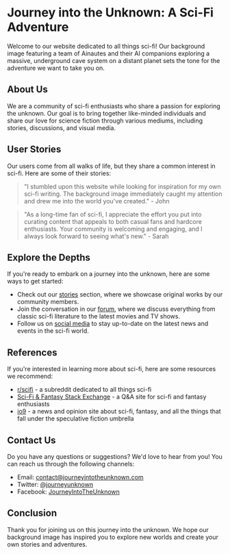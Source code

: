 <!--font:Alegreya-->

# Journey into the Unknown: A Sci-Fi Adventure

Welcome to our website dedicated to all things sci-fi! Our background image featuring a team of Ainautes and their AI companions exploring a massive, underground cave system on a distant planet sets the tone for the adventure we want to take you on.

## About Us
We are a community of sci-fi enthusiasts who share a passion for exploring the unknown. Our goal is to bring together like-minded individuals and share our love for science fiction through various mediums, including stories, discussions, and visual media.

## User Stories
Our users come from all walks of life, but they share a common interest in sci-fi. Here are some of their stories:

> "I stumbled upon this website while looking for inspiration for my own sci-fi writing. The background image immediately caught my attention and drew me into the world you've created." - John

> "As a long-time fan of sci-fi, I appreciate the effort you put into curating content that appeals to both casual fans and hardcore enthusiasts. Your community is welcoming and engaging, and I always look forward to seeing what's new." - Sarah

## Explore the Depths
If you're ready to embark on a journey into the unknown, here are some ways to get started:

- Check out our [stories](#stories) section, where we showcase original works by our community members.
- Join the conversation in our [forum](#forum), where we discuss everything from classic sci-fi literature to the latest movies and TV shows.
- Follow us on [social media](#social-media) to stay up-to-date on the latest news and events in the sci-fi world.

## References
If you're interested in learning more about sci-fi, here are some resources we recommend:

- [r/scifi](#reddit-scifi) - a subreddit dedicated to all things sci-fi
- [Sci-Fi & Fantasy Stack Exchange](#stackexchange-scifi) - a Q&A site for sci-fi and fantasy enthusiasts
- [io9](#io9) - a news and opinion site about sci-fi, fantasy, and all the things that fall under the speculative fiction umbrella

## Contact Us
Do you have any questions or suggestions? We'd love to hear from you! You can reach us through the following channels:

- Email: [contact@journeyintotheunknown.com](mailto:contact@journeyintotheunknown.com)
- Twitter: [@journeyunknown](#twitter-journeyunknown)
- Facebook: [JourneyIntoTheUnknown](#facebook-journeyintotheunknown)

## Conclusion
Thank you for joining us on this journey into the unknown. We hope our background image has inspired you to explore new worlds and create your own stories and adventures.

<!--

Write me content for website with wallpaper which alt text is:

"A team of Ainautes and their AI companions exploring a massive, underground cave system on a distant planet."

The name/title of the page should not be 1:1 copy of the alt text but rather a real content of the website which is using this wallpaper.

- Use markdown format 
- Start with heading
- Heading should be short and concise
- The content should look like a real website 
- The website should not be about the wallpaper, wallpaper is just a related background
- Heading should be contain work "wallpaper" or "background"
- Include real sections like references, contact, user stories, etc. use things relevant to the page purpose.
- Feel free to use structure like headings, bullets, numbering, blockquotes, paragraphs, horizontal lines, etc.
- You can use formatting like bold or _italic_
- You can include UTF-8 emojis
- Links should be only #hash anchors (and you can refer to the document itself)
- Do not include images


---


# Exploring the Depths: A Sci-Fi Adventure Wallpaper

Welcome to our website dedicated to all things sci-fi! Our wallpaper featuring a team of Ainautes and their AI companions exploring a massive, underground cave system on a distant planet is just the beginning of the journey we want to take you on.

## About Us
We are a group of sci-fi enthusiasts who love to explore the depths of the unknown. Our goal is to bring together like-minded individuals and share our passion for science fiction through various mediums, including wallpapers, stories, and discussions.

## User Stories
Our users come from all walks of life, but they share a common interest in sci-fi. Here are some of their stories:

> "I stumbled upon this website while looking for a new wallpaper for my computer. The image of the team exploring the underground cave system immediately caught my attention. I knew I had to check out what else this website had to offer." - John

> "As an aspiring sci-fi writer, I find this website to be a great source of inspiration. The wallpaper alone sparks my imagination and gets me excited to create my own worlds and characters." - Sarah

## References
If you're interested in learning more about sci-fi, here are some resources we recommend:

- [r/scifi](#reddit-scifi) - a subreddit dedicated to all things sci-fi
- [Sci-Fi & Fantasy Stack Exchange](#stackexchange-scifi) - a Q&A site for sci-fi and fantasy enthusiasts
- [io9](#io9) - a news and opinion site about sci-fi, fantasy, and all the things that fall under the speculative fiction umbrella

## Contact Us
Do you have any questions or suggestions? We'd love to hear from you! You can reach us through the following channels:

- Email: [contact@exploringthedepths.com](mailto:contact@exploringthedepths.com)
- Twitter: [@explorethedeeps](#twitter-explorethedeeps)
- Facebook: [ExploringTheDepths](#facebook-exploringthedepths)

## Conclusion
Thank you for visiting our website and exploring the depths of sci-fi with us. We hope our wallpaper has inspired you to dive deeper into the unknown and create your own stories and adventures.


---


Heading should not include word "wallpaper". The website should not be about the wallpaper itself, wallpaper is just a related background, rewrite whole content.


---


# Journey into the Unknown: A Sci-Fi Adventure

Welcome to our website dedicated to all things sci-fi! Our background image featuring a team of Ainautes and their AI companions exploring a massive, underground cave system on a distant planet sets the tone for the adventure we want to take you on.

## About Us
We are a community of sci-fi enthusiasts who share a passion for exploring the unknown. Our goal is to bring together like-minded individuals and share our love for science fiction through various mediums, including stories, discussions, and visual media.

## User Stories
Our users come from all walks of life, but they share a common interest in sci-fi. Here are some of their stories:

> "I stumbled upon this website while looking for inspiration for my own sci-fi writing. The background image immediately caught my attention and drew me into the world you've created." - John

> "As a long-time fan of sci-fi, I appreciate the effort you put into curating content that appeals to both casual fans and hardcore enthusiasts. Your community is welcoming and engaging, and I always look forward to seeing what's new." - Sarah

## Explore the Depths
If you're ready to embark on a journey into the unknown, here are some ways to get started:

- Check out our [stories](#stories) section, where we showcase original works by our community members.
- Join the conversation in our [forum](#forum), where we discuss everything from classic sci-fi literature to the latest movies and TV shows.
- Follow us on [social media](#social-media) to stay up-to-date on the latest news and events in the sci-fi world.

## References
If you're interested in learning more about sci-fi, here are some resources we recommend:

- [r/scifi](#reddit-scifi) - a subreddit dedicated to all things sci-fi
- [Sci-Fi & Fantasy Stack Exchange](#stackexchange-scifi) - a Q&A site for sci-fi and fantasy enthusiasts
- [io9](#io9) - a news and opinion site about sci-fi, fantasy, and all the things that fall under the speculative fiction umbrella

## Contact Us
Do you have any questions or suggestions? We'd love to hear from you! You can reach us through the following channels:

- Email: [contact@journeyintotheunknown.com](mailto:contact@journeyintotheunknown.com)
- Twitter: [@journeyunknown](#twitter-journeyunknown)
- Facebook: [JourneyIntoTheUnknown](#facebook-journeyintotheunknown)

## Conclusion
Thank you for joining us on this journey into the unknown. We hope our background image has inspired you to explore new worlds and create your own stories and adventures.

-->
